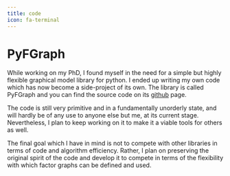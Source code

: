 ```yaml
---
title: code
icon: fa-terminal
---
```


# PyFGraph

While working on my PhD, I found myself in the need for a simple but highly
flexible graphical model library for python.  I ended up writing my own code
which has now become a side-project of its own.  The library is called PyFGraph
and you can find the source code on its [<i class="fa fa-github-alt fa-lg"></i>
github][github] page.

The code is still very primitive and in a fundamentally unorderly state, and
will hardly be of any use to anyone else but me, at its current stage.
Nevertheless, I plan to keep working on it to make it a viable tools for others
as well.

The final goal which I have in mind is not to compete with other libraries in
terms of code and algorithm efficiency.  Rather, I plan on preserving the
original spirit of the code and develop it to compete in terms of the
flexibility with which factor graphs can be defined and used.

[github]: https://github.com/bigblindbais/pyfgraph "PyFGraph"

